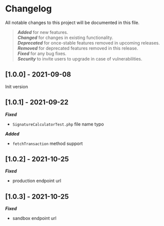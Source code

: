 # Changelog
All notable changes to this project will be documented in this file.

>_**Added**_ for new features.<br/>
>_**Changed**_ for changes in existing functionality.<br/>
>_**Deprecated**_ for once-stable features removed in upcoming releases.<br/>
>_**Removed**_ for deprecated features removed in this release.<br/>
>_**Fixed**_ for any bug fixes.<br/>
>_**Security**_ to invite users to upgrade in case of vulnerabilities.<br/>


## [1.0.0] - 2021-09-08
Init version

## [1.0.1] - 2021-09-22
_**Fixed**_
- `SignatureCalculatorTest.php` file name typo

_**Added**_
- `fetchTransaction` method support

## [1.0.2] - 2021-10-25
_**Fixed**_
- production endpoint url

## [1.0.3] - 2021-10-25
_**Fixed**_
- sandbox endpoint url
